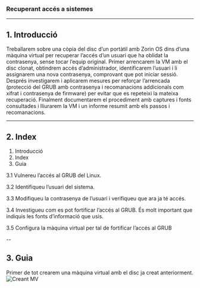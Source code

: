 ### Recuperant accés a sistemes

---

## 1. Introducció

Treballarem sobre una còpia del disc d’un portàtil amb Zorin OS dins d’una màquina virtual per recuperar l’accés d’un usuari que ha oblidat la contrasenya, sense tocar l’equip original. Primer arrencarem la VM amb el disc clonat, obtindrem accés d’administrador, identificarem l’usuari i li assignarem una nova contrasenya, comprovant que pot iniciar sessió. Després investigarem i aplicarem mesures per reforçar l’arrencada (protecció del GRUB amb contrasenya i recomanacions addicionals com xifrat i contrasenya de firmware) per evitar que es repeteixi la mateixa recuperació. Finalment documentarem el procediment amb captures i fonts consultades i lliurarem la VM i un informe resumit amb els passos i recomanacions.

---

## 2. Index

1. Introducció
2. Index
3. Guia

3.1 Vulnereu l’accés al GRUB del Linux.

3.2 Identifiqueu l’usuari del sistema.

3.3 Modifiqueu la contrasenya de l’usuari i verifiqueu que ara ja té accés.

3.4 Investigueu com es pot fortificar l’accés al GRUB. És molt important que indiquis les fonts d’informació que usis.

3.5 Configura la màquina virtual per tal de fortificar l’accés al GRUB

--

## 3. Guia

Primer de tot crearem una màquina virtual amb el disc ja creat anteriorment.
![Creant MV](captura1.png)




